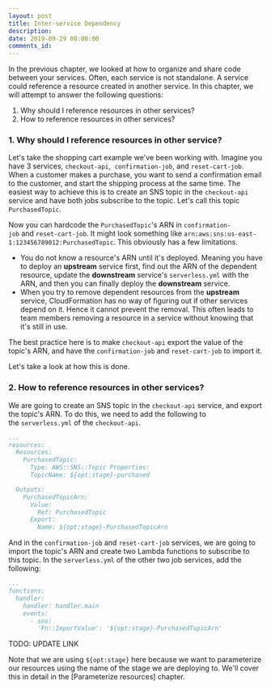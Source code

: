 ```yaml
---
layout: post
title: Inter-service Dependency
description: 
date: 2019-09-29 00:00:00
comments_id: 
---
```


In the previous chapter, we looked at how to organize and share code between your services. Often, each service is not standalone. A service could reference a resource created in another service. In this chapter, we will attempt to answer the following questions:

1. Why should I reference resources in other services? 
2. How to reference resources in other services?

### 1. Why should I reference resources in other service?

Let's take the shopping cart example we've been working with. Imagine you have 3 services, `checkout-api`,  `confirmation-job`, and `reset-cart-job`. When a customer makes a purchase, you want to send a confirmation email to the customer, and start the shipping process at the same time. The easiest way to achieve this is to create an SNS topic in the `checkout-api` service and have both jobs subscribe to the topic. Let's call this topic `PurchasedTopic`.

Now you can hardcode the `PurchasedTopic`'s ARN in `confirmation-job` and `reset-cart-job`. It might look something like `arn:aws:sns:us-east-1:123456789012:PurchasedTopic`. This obviously has a few limitations.

- You do not know a resource's ARN until it's deployed. Meaning you have to deploy an **upstream** service first, find out the ARN of the dependent resource, update the **downstream** service's `serverless.yml` with the ARN, and then you can finally deploy the **downstream** service.
- When you try to remove dependent resources from the **upstream** service, CloudFormation has no way of figuring out if other services depend on it. Hence it cannot prevent the removal. This often leads to team members removing a resource in a service without knowing that it's still in use.

The best practice here is to make `checkout-api` export the value of the topic's ARN, and  have the `confirmation-job` and `reset-cart-job` to import it.

Let's take a look at how this is done. 

### 2. How to reference resources in other services?

We are going to create an SNS topic in the `checkout-api` service, and export the topic's ARN. To do this, we need to add the following to the `serverless.yml` of the `checkout-api`.

``` yml
...
resources:
  Resources:
    PurchasedTopic:
      Type: AWS::SNS::Topic Properties:
      TopicName: ${opt:stage}-purchased

  Outputs:
    PurchasedTopicArn:
      Value:
        Ref: PurchasedTopic
      Export:
        Name: ${opt:stage}-PurchasedTopicArn
```

And in the `confirmation-job` and `reset-cart-job` services, we are going to import the topic's ARN and create two Lambda functions to subscribe to this topic. In the `serverless.yml` of the other two job services, add the following:

``` yml
...
functions:
  handler:
    handler: handler.main
    events:
      - sns:
        'Fn::ImportValue': '${opt:stage}-PurchasedTopicArn'
```

TODO: UPDATE LINK

Note that we are using `${opt:stage}` here because we want to parameterize our resources using the name of the stage we are deploying to. We'll cover this in detail in the [Parameterize resources] chapter.
